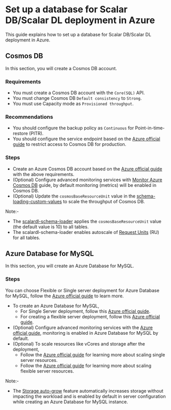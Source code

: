 # Set up a database for Scalar DB/Scalar DL deployment in Azure

This guide explains how to set up a database for Scalar DB/Scalar DL deployment in Azure.

## Cosmos DB

In this section, you will create a Cosmos DB account.

### Requirements

* You must create a Cosmos DB account with the `Core(SQL)` API.
* You must change Cosmos DB `Default consistency` to `Strong`.
* You must use Capacity mode as `Provisioned throughput`.

### Recommendations

* You should configure the backup policy as `Continuous` for Point-in-time-restore (PITR).
* You should configure the service endpoint based on the [Azure official guide](https://docs.microsoft.com/en-us/azure/cosmos-db/how-to-configure-vnet-service-endpoint) to restrict access to Cosmos DB for production.

### Steps

* Create an Azure Cosmos DB account based on the [Azure official guide](https://docs.microsoft.com/en-us/azure/cosmos-db/create-cosmosdb-resources-portal#create-an-azure-cosmos-db-account) with the above requirements.
* (Optional) Configure advanced monitoring services with [Monitor Azure Cosmos DB](https://docs.microsoft.com/en-us/azure/cosmos-db/monitor-cosmos-db) guide, by default monitoring (metrics) will be enabled in Cosmos DB.
* (Optional) Update the `cosmosBaseResourceUnit` value in the [schema-loading-custom-values](https://github.com/scalar-labs/scalar-kubernetes/blob/master/conf/schema-loading-custom-values.yaml) to scale the throughput of Cosmos DB.

Note:-

* The [scalardl-schema-loader](https://github.com/scalar-labs/scalardl-schema-loader) applies the `cosmosBaseResourceUnit` value (the default value is 10) to all tables.
* The scalardl-schema-loader enables autoscale of [Request Units](https://docs.microsoft.com/en-us/azure/cosmos-db/request-units) (RU) for all tables.


## Azure Database for MySQL

In this section, you will create an Azure Database for MySQL.

### Steps

You can choose Flexible or Single server deployment for Azure Database for MySQL, follow the [Azure official guide](https://docs.microsoft.com/en-us/azure/mysql/select-right-deployment-type) to learn more.

* To create an Azure Database for MySQL, 
  * For Single Server deployment, follow this [Azure official guide](https://docs.microsoft.com/en-us/azure/mysql/quickstart-create-mysql-server-database-using-azure-portal).
  * For creating a flexible server deployment, follow this [Azure official guide](https://docs.microsoft.com/en-us/azure/mysql/flexible-server/quickstart-create-server-portal).
* (Optional) Configure advanced monitoring services with the [Azure official guide](https://docs.microsoft.com/en-us/azure/mysql/concepts-monitoring), monitoring is enabled in Azure Database for MySQL by default.
* (Optional) To scale resources like vCores and storage after the deployment,
  * Follow the [Azure official guide](https://docs.microsoft.com/en-gb/azure/mysql/concepts-pricing-tiers#scale-resources) for learning more about scaling single server resources.
  * Follow the [Azure official guide](https://docs.microsoft.com/en-gb/azure/mysql/flexible-server/concepts-compute-storage#scale-resources) for learning more about scaling flexible server resources.
  
Note:-

* The [Storage auto-grow](https://docs.microsoft.com/en-gb/azure/mysql/concepts-pricing-tiers#storage-auto-grow) feature automatically increases storage without impacting the workload and is enabled by default in server configuration while creating an Azure Database for MySQL instance.
